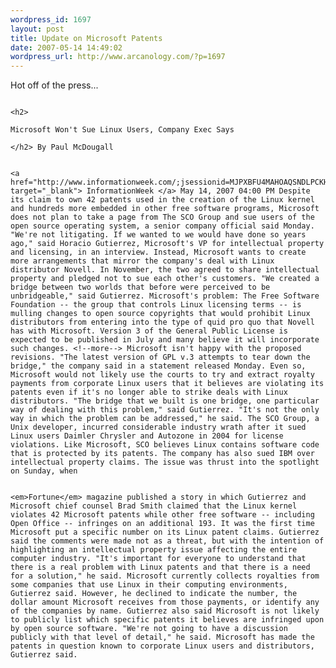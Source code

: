 ```yaml
--- 
wordpress_id: 1697
layout: post
title: Update on Microsoft Patents
date: 2007-05-14 14:49:02
wordpress_url: http://www.arcanology.com/?p=1697
---
```

 Hot off of the press... 
                                                                                                                                                                                                                                                                                                                                                                                                                                                                                                                                                                                                                                                                                                                                                                                                                                                        
                                                                                                                                                                                                                                                                                                                                                                                                                                                                                                                                                                                                                                                                                                                                                                                                                                                        <h2>
                                                                                                                                                                                                                                                                                                                                                                                                                                                                                                                                                                                                                                                                                                                                                                                                                                                          Microsoft Won't Sue Linux Users, Company Exec Says
                                                                                                                                                                                                                                                                                                                                                                                                                                                                                                                                                                                                                                                                                                                                                                                                                                                        </h2> By Paul McDougall 
                                                                                                                                                                                                                                                                                                                                                                                                                                                                                                                                                                                                                                                                                                                                                                                                                                                        
                                                                                                                                                                                                                                                                                                                                                                                                                                                                                                                                                                                                                                                                                                                                                                                                                                                        <a href="http://www.informationweek.com/;jsessionid=MJPXBFU4MAHOAQSNDLPCKH0CJUNN2JVN" target="_blank"> InformationWeek </a> May 14, 2007 04:00 PM Despite its claim to own 42 patents used in the creation of the Linux kernel and hundreds more embedded in other free software programs, Microsoft does not plan to take a page from The SCO Group and sue users of the open source operating system, a senior company official said Monday. "We're not litigating. If we wanted to we would have done so years ago," said Horacio Gutierrez, Microsoft's VP for intellectual property and licensing, in an interview. Instead, Microsoft wants to create more arrangements that mirror the company's deal with Linux distributor Novell. In November, the two agreed to share intellectual property and pledged not to sue each other's customers. "We created a bridge between two worlds that before were perceived to be unbridgeable," said Gutierrez. Microsoft's problem: The Free Software Foundation -- the group that controls Linux licensing terms -- is mulling changes to open source copyrights that would prohibit Linux distributors from entering into the type of quid pro quo that Novell has with Microsoft. Version 3 of the General Public License is expected to be published in July and many believe it will incorporate such changes. <!--more--> Microsoft isn't happy with the proposed revisions. "The latest version of GPL v.3 attempts to tear down the bridge," the company said in a statement released Monday. Even so, Microsoft would not likely use the courts to try and extract royalty payments from corporate Linux users that it believes are violating its patents even if it's no longer able to strike deals with Linux distributors. "The bridge that we built is one bridge, one particular way of dealing with this problem," said Gutierrez. "It's not the only way in which the problem can be addressed," he said. The SCO Group, a Unix developer, incurred considerable industry wrath after it sued Linux users Daimler Chrysler and Autozone in 2004 for license violations. Like Microsoft, SCO believes Linux contains software code that is protected by its patents. The company has also sued IBM over intellectual property claims. The issue was thrust into the spotlight on Sunday, when 
                                                                                                                                                                                                                                                                                                                                                                                                                                                                                                                                                                                                                                                                                                                                                                                                                                                        
                                                                                                                                                                                                                                                                                                                                                                                                                                                                                                                                                                                                                                                                                                                                                                                                                                                        <em>Fortune</em> magazine published a story in which Gutierrez and Microsoft chief counsel Brad Smith claimed that the Linux kernel violates 42 Microsoft patents while other free software -- including Open Office -- infringes on an additional 193. It was the first time Microsoft put a specific number on its Linux patent claims. Gutierrez said the comments were made not as a threat, but with the intention of highlighting an intellectual property issue affecting the entire computer industry. "It's important for everyone to understand that there is a real problem with Linux patents and that there is a need for a solution," he said. Microsoft currently collects royalties from some companies that use Linux in their computing environments, Gutierrez said. However, he declined to indicate the number, the dollar amount Microsoft receives from those payments, or identify any of the companies by name. Gutierrez also said Microsoft is not likely to publicly list which specific patents it believes are infringed upon by open source software. "We're not going to have a discussion publicly with that level of detail," he said. Microsoft has made the patents in question known to corporate Linux users and distributors, Gutierrez said.
